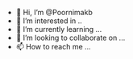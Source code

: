 - 👋 Hi, I’m @Poornimakb
- 👀 I’m interested in ..
- 🌱 I’m currently learning ...
- 💞️ I’m looking to collaborate on ...
- 📫 How to reach me ...

<!---
Poornimakb/Poornimakb is a ✨ special ✨ repository because its `README.md` (this file) appears on your GitHub profile.
You can click the Preview link to take a look at your changes.
--->
